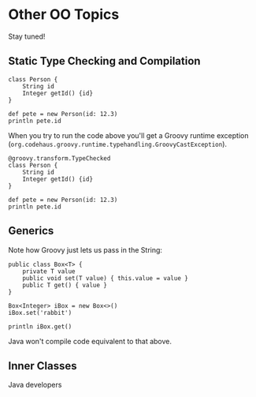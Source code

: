 # Other OO Topics

Stay tuned!

## Static Type Checking and Compilation

	class Person {
	    String id
	    Integer getId() {id}
	}

	def pete = new Person(id: 12.3)
	println pete.id

When you try to run the code above you'll get a Groovy runtime exception (`org.codehaus.groovy.runtime.typehandling.GroovyCastException`).

	@groovy.transform.TypeChecked
	class Person {
	    String id
	    Integer getId() {id}
	}

	def pete = new Person(id: 12.3)
	println pete.id

## Generics



Note how Groovy just lets us pass in the String:

	public class Box<T> {
	    private T value
	    public void set(T value) { this.value = value }
	    public T get() { value }
	}

	Box<Integer> iBox = new Box<>()
	iBox.set('rabbit')

	println iBox.get()

Java won't compile code equivalent to that above.

## Inner Classes
Java developers
